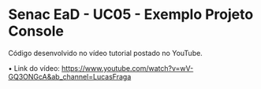 # Senac EaD - UC05 - Exemplo Projeto Console
Código desenvolvido no vídeo tutorial postado no YouTube.

• Link do vídeo: https://www.youtube.com/watch?v=wV-GQ3ONGcA&ab_channel=LucasFraga
